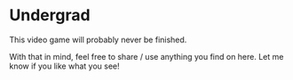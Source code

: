 Undergrad
=========

This video game will probably never be finished.

With that in mind, feel free to share / use anything you find on here. Let me know if you like what you see!
